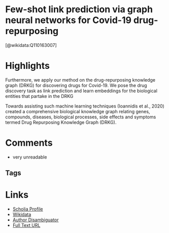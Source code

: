
Few-shot link prediction via graph neural networks for Covid-19 drug-repurposing
==========
  
  [@wikidata:Q110163007]  
  

# Highlights
 Furthermore,
we apply our method on the drug-repurposing
knowledge graph (DRKG) for discovering drugs
for Covid-19. We pose the drug discovery task
as link prediction and learn embeddings for the
biological entities that partake in the DRKG

Towards assisting such machine learning techniques (Ioannidis et al.,
2020) created a comprehensive biological knowledge graph
relating genes, compounds, diseases, biological processes,
side effects and symptoms termed Drug Repurposing
Knowledge Graph (DRKG).

# Comments

- very unreadable

## Tags

# Links
  
 * [Scholia Profile](https://scholia.toolforge.org/work/Q110163007)  
 * [Wikidata](https://www.wikidata.org/wiki/Q110163007)  
 * [Author Disambiguator](https://author-disambiguator.toolforge.org/work_item_oauth.php?id=Q110163007&batch_id=&match=1&author_list_id=&doit=Get+author+links+for+work)  
 * [Full Text URL](https://arxiv.org/pdf/2007.10261.pdf)